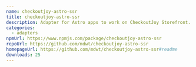 ```yaml
---
name: checkoutjoy-astro-ssr
title: checkoutjoy-astro-ssr
description: Adapter for Astro apps to work on CheckoutJoy Storefront.
categories:
  - adapters
npmUrl: https://www.npmjs.com/package/checkoutjoy-astro-ssr
repoUrl: https://github.com/mdwt/checkoutjoy-astro-ssr
homepageUrl: https://github.com/mdwt/checkoutjoy-astro-ssr#readme
downloads: 25
---
```

